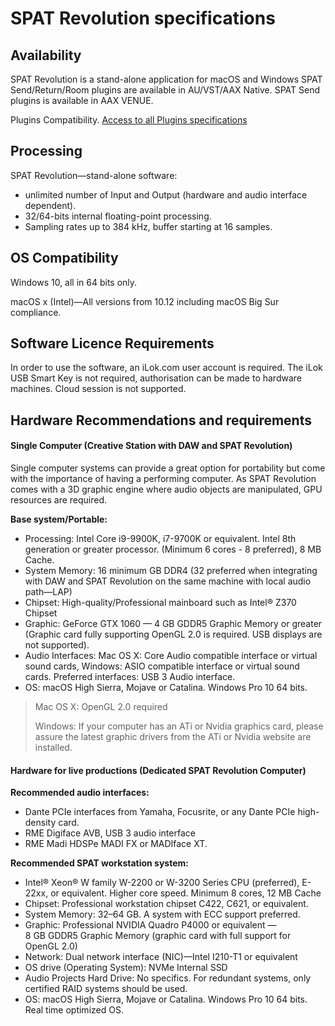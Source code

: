 # SPAT Revolution specifications

## Availability

SPAT Revolution is a stand-alone application for macOS and Windows
SPAT Send/Return/Room plugins are available in AU/VST/AAX Native. 
SPAT Send plugins is available in AAX VENUE.

Plugins Compatibility.
[Access to all Plugins specifications](https://www.flux.audio/plugin-specifications/)

## Processing

SPAT Revolution—stand-alone software:
- unlimited number of Input and Output (hardware and audio interface dependent).
- 32/64-bits internal floating-point processing.
- Sampling rates up to 384 kHz, buffer starting at 16 samples.

## OS Compatibility

Windows 10, all in 64 bits only.

macOS x (Intel)—All versions from 10.12 including macOS Big Sur compliance.

## Software Licence Requirements

In order to use the software, an iLok.com user account is required. The iLok USB Smart Key is not required, authorisation can be made to hardware machines. Cloud session is not supported.

## Hardware Recommendations and requirements 
 
#### Single Computer (Creative Station with DAW and SPAT Revolution) 

Single computer systems can provide a great option for portability but come with the importance of having a performing computer. As SPAT Revolution comes with a 3D graphic engine where audio objects are manipulated, GPU resources are required. 

__Base system/Portable:__

* Processing: Intel Core i9-9900K, i7-9700K or equivalent. Intel 8th generation or greater processor. (Minimum 6 cores - 8 preferred), 8 MB Cache.
* System Memory: 16 minimum GB DDR4 (32 preferred when integrating with DAW and SPAT Revolution on the same machine with local audio path—LAP) 
* Chipset: High-quality/Professional mainboard such as Intel® Z370 Chipset
* Graphic: GeForce GTX 1060 — 4 GB GDDR5 Graphic Memory or greater (Graphic card fully supporting OpenGL 2.0 is required. USB displays are not supported).
* Audio Interfaces: Mac OS X: Core Audio compatible interface or virtual sound cards, Windows: ASIO compatible interface or virtual sound cards. Preferred interfaces: USB 3 Audio interface. 
* OS: macOS High Sierra, Mojave or Catalina. Windows Pro 10 64 bits.
 
>  Mac OS X: OpenGL 2.0 required 
> 
>  Windows: If your computer has an ATi or Nvidia graphics card, please assure the latest graphic drivers from the ATi or Nvidia website are installed.

#### Hardware for live productions (Dedicated SPAT Revolution Computer)
 
**Recommended audio interfaces:**

* Dante PCIe interfaces from Yamaha, Focusrite, or any Dante PCIe high-density card.
* RME Digiface AVB, USB 3 audio interface
* RME Madi HDSPe MADI FX or MADIface XT. 

**Recommended SPAT workstation system:**

* Intel® Xeon® W family W-2200 or W-3200 Series CPU (preferred), E-22xx, or equivalent. Higher core speed. Minimum 8 cores, 12 MB Cache
* Chipset: Professional workstation chipset C422, C621, or equivalent. 
* System Memory: 32–64 GB. A system with ECC support preferred.
* Graphic: Professional NVIDIA Quadro P4000 or equivalent — 8 GB GDDR5 Graphic Memory (graphic card with full support for OpenGL 2.0) 
* Network: Dual network interface (NIC)—Intel I210-T1 or equivalent 
* OS drive (Operating System): NVMe Internal SSD
* Audio Projects Hard Drive: No specifics. For redundant systems, only certified RAID systems should be used.
* OS: macOS High Sierra, Mojave or Catalina. Windows Pro 10 64 bits. Real time optimized OS.
